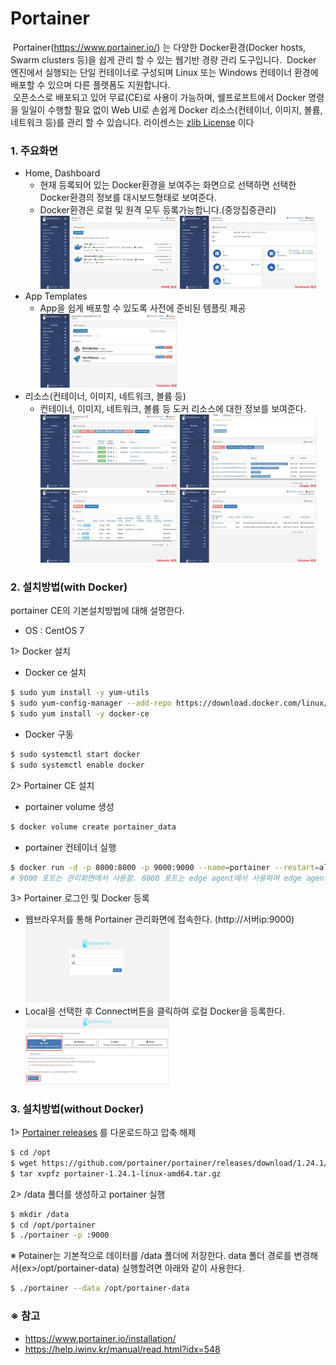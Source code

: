 # Portainer
&nbsp;Portainer(https://www.portainer.io/) 는 다양한 Docker환경(Docker hosts, Swarm clusters 등)을 쉽게 관리 할 수 있는 웹기반 경량 관리 도구입니다.
&nbsp;Docker 엔진에서 실행되는 단일 컨테이너로 구성되며 Linux 또는 Windows 컨테이너 환경에 배포할 수 있으며 다른 플랫폼도 지원합니다.<br/>
&nbsp;오픈소스로 배포되고 있어 무료(CE)로 사용이 가능하며, 쉘프로프트에서 Docker 명령을 일일이 수행할 필요 없이 Web UI로
손쉽게 Docker 리소스(컨테이너, 이미지, 볼륨, 네트워크 등)를 관리 할 수 있습니다. 라이센스는 [zlib License](https://github.com/portainer/portainer/blob/develop/LICENSE) 이다

### 1. 주요화면 
- Home, Dashboard
  - 현재 등록되어 있는 Docker환경을 보여주는 화면으로 선택하면 선택한 Docker환경의 정보를 대시보드형태로 보여준다.
  - Docker환경은 로컬 및 원격 모두 등록가능합니다.(중앙집중관리)<br/>
  <img width="48%" height="50%" src="./image/1.jpg">&nbsp;</img><img width="48%" height="50%" src="./image/2.jpg"></img>
- App Templates
  - App을 쉽게 배포할 수 있도록 사전에 준비된 템플릿 제공<br/>
    <img width="48%" height="50%" src="./image/3.jpg">
- 리소스(컨테이너, 이미지, 네트워크, 볼륨 등)
  - 컨테이너, 이미지, 네트워크, 볼륨 등 도커 리소스에 대한 정보를 보여준다.<br/>
  <img width="48%" height="50%" src="./image/4.jpg">&nbsp;</img><img width="48%" height="50%" src="./image/5.jpg"></img>
  <img width="48%" height="50%" src="./image/6.jpg">&nbsp;</img><img width="48%" height="50%" src="./image/7.jpg"></img>
### 2. 설치방법(with Docker)
portainer CE의 기본설치방법에 대해 설명한다.
- OS : CentOS 7

1> Docker 설치
- Docker ce 설치
```bash
$ sudo yum install -y yum-utils
$ sudo yum-config-manager --add-repo https://download.docker.com/linux/centos/docker-ce.repo
$ sudo yum install -y docker-ce
```
- Docker 구동
```bash
$ sudo systemctl start docker
$ sudo systemctl enable docker
```
2> Portainer CE 설치
- portainer volume 생성
```bash
$ docker volume create portainer_data
```
- portainer 컨테이너 실행
```bash
$ docker run -d -p 8000:8000 -p 9000:9000 --name=portainer --restart=always -v /var/run/docker.sock:/var/run/docker.sock -v portainer_data:/data portainer/portainer
# 9000 포트는 관리화면에서 사용함. 8000 포트는 edge agent에서 사용하며 edge agent를 사용하지 않으면 노출 할 필요 없음 
```
3> Portainer 로그인 및 Docker 등록
- 웹브라우저를 통해 Portainer 관리화면에 접속한다. (http://서버ip:9000)<br/>
  <img width="48%" height="50%" src="./image/8.jpg">
- Local을 선택한 후 Connect버튼을 클릭하여 로컬 Docker을 등록한다.<br/>
  <img width="48%" height="80%" src="./image/9.jpg">

### 3. 설치방법(without Docker)
1> [Portainer releases](https://github.com/portainer/portainer/releases) 를 다운로드하고 압축 해제
```bash
$ cd /opt
$ wget https://github.com/portainer/portainer/releases/download/1.24.1/portainer-1.24.1-linux-amd64.tar.gz
$ tar xvpfz portainer-1.24.1-linux-amd64.tar.gz
```
2> /data 폴더를 생성하고 portainer 실행 
```bash
$ mkdir /data
$ cd /opt/portainer
$ ./portainer -p :9000
```
※ Potainer는 기본적으로 데이터를 /data 폴더에 저장한다. data 폴더 경로를 변경해서(ex>/opt/portainer-data) 실행할려면 아래와 같이 사용한다.
```bash
$ ./portainer --data /opt/portainer-data
```
<!--### 원격 도커 등록방법
윈도우 설치
### 사용법-->
### ※ 참고
- https://www.portainer.io/installation/
- https://help.iwinv.kr/manual/read.html?idx=548

